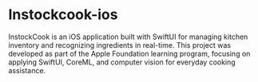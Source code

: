 # Instockcook-ios
InstockCook is an iOS application built with SwiftUI for managing kitchen inventory and recognizing ingredients in real-time. This project was developed as part of the Apple Foundation learning program, focusing on applying SwiftUI, CoreML, and computer vision for everyday cooking assistance.
